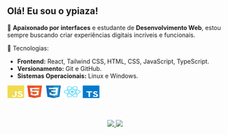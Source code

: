 ## Olá! Eu sou o ypiaza!

🎨 **Apaixonado por interfaces** e estudante de **Desenvolvimento Web**, estou sempre buscando criar experiências digitais incríveis e funcionais.

🚀 Tecnologias:
- **Frontend:** React, Tailwind CSS, HTML, CSS, JavaScript, TypeScript.
- **Versionamento:** Git e GitHub.
- **Sistemas Operacionais:** Linux e Windows.

<div>
  <img align="center" alt="Js" height="30" width="40" src="https://raw.githubusercontent.com/devicons/devicon/master/icons/javascript/javascript-plain.svg">
  <img align="center" alt="HTML" height="30" width="40" src="https://raw.githubusercontent.com/devicons/devicon/master/icons/html5/html5-original.svg">
  <img align="center" alt="CSS" height="30" width="40" src="https://raw.githubusercontent.com/devicons/devicon/master/icons/css3/css3-original.svg">
  <img align="center" alt="React" height="30" width="40" src="https://raw.githubusercontent.com/devicons/devicon/master/icons/react/react-original.svg">
  <img align="center" alt="Typescript" height="30" width="40" src="https://raw.githubusercontent.com/devicons/devicon/master/icons/typescript/typescript-original.svg">
</div><br><br><br>
 <div style="display: flex; justify-content: center; width: 100%">
   <a href="https://github.com/ypiaza">
   <img height="180em" src="https://github-readme-stats.vercel.app/api/top-langs/?username=ypiaza&layout=compact&langs_count=6&theme=tokyonight"/>
   <img height="180em" src="https://github-readme-stats.vercel.app/api?username=ypiaza&show_icons=true&theme=tokyonight&include_all_commits=true&count_private=true"/>
</div>

